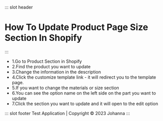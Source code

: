 ::: slot header
# How To Update Product Page Size Section In Shopify
:::

- 1.Go to Product Section in Shopify
- 2.Find the product you want to update
- 3.Change the information in the description 
- 4.Click the customize template link - it will redirect you to the template page.
- 5.If you want to change the materials or size section
- 6.You can see the option name on the left side on the part you want to update
- 7.Click the section you want to update and it will open to the edit option

::: slot footer
Test Application | Copyright © 2023 Johanna
:::